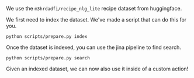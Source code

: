 We use the `m3hrdadfi/recipe_nlg_lite` recipe dataset from huggingface.

We first need to index the dataset. We've made a script that can do this for you. 

```
python scripts/prepare.py index
```

Once the dataset is indexed, you can use the jina pipeline to find search.

```
python scripts/prepare.py search
```

Given an indexed dataset, we can now also use it inside of a custom action!
